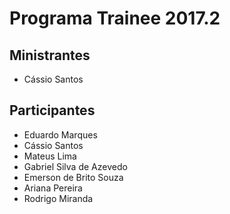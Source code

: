 # Programa Trainee 2017.2

## Ministrantes
- Cássio Santos

## Participantes
- Eduardo Marques
- Cássio Santos
- Mateus Lima
- Gabriel Silva de Azevedo
- Emerson de Brito Souza
- Ariana Pereira
- Rodrigo Miranda
